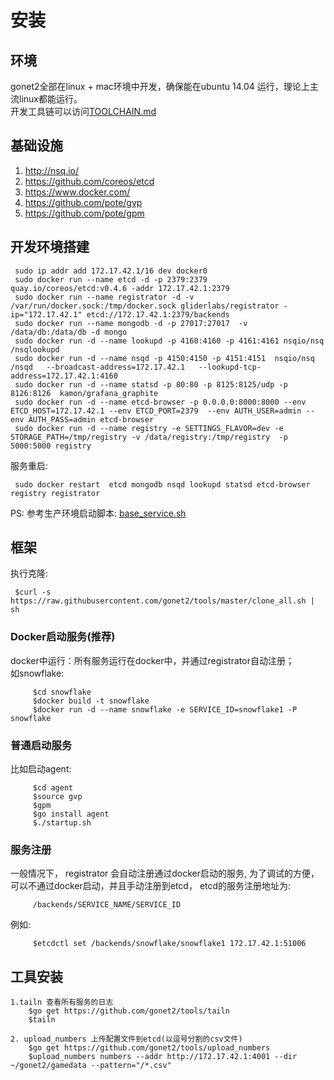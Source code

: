 # 安装
## 环境
gonet2全部在linux + mac环境中开发，确保能在ubuntu 14.04 运行，理论上主流linux都能运行。      
开发工具链可以访问[TOOLCHAIN.md](TOOLCHAIN.md)     

## 基础设施
1. http://nsq.io/        
2. https://github.com/coreos/etcd       
3. https://www.docker.com/    
4. https://github.com/pote/gvp
5. https://github.com/pote/gpm

## 开发环境搭建

     sudo ip addr add 172.17.42.1/16 dev docker0
     sudo docker run --name etcd -d -p 2379:2379  quay.io/coreos/etcd:v0.4.6 -addr 172.17.42.1:2379
     sudo docker run --name registrator -d -v /var/run/docker.sock:/tmp/docker.sock gliderlabs/registrator -ip="172.17.42.1" etcd://172.17.42.1:2379/backends
     sudo docker run --name mongodb -d -p 27017:27017  -v /data/db:/data/db -d mongo
     sudo docker run -d --name lookupd -p 4160:4160 -p 4161:4161 nsqio/nsq /nsqlookupd
     sudo docker run -d --name nsqd -p 4150:4150 -p 4151:4151  nsqio/nsq /nsqd   --broadcast-address=172.17.42.1   --lookupd-tcp-address=172.17.42.1:4160
     sudo docker run -d --name statsd -p 80:80 -p 8125:8125/udp -p 8126:8126  kamon/grafana_graphite
     sudo docker run -d --name etcd-browser -p 0.0.0.0:8000:8000 --env ETCD_HOST=172.17.42.1 --env ETCD_PORT=2379  --env AUTH_USER=admin --env AUTH_PASS=admin etcd-browser
     sudo docker run -d --name registry -e SETTINGS_FLAVOR=dev -e STORAGE_PATH=/tmp/registry -v /data/registry:/tmp/registry  -p 5000:5000 registry
      
服务重启:

     sudo docker restart  etcd mongodb nsqd lookupd statsd etcd-browser registry registrator

PS: 参考生产环境启动脚本: [base_service.sh](base_service.sh)  

## 框架
执行克隆:       

     $curl -s https://raw.githubusercontent.com/gonet2/tools/master/clone_all.sh | sh      

### Docker启动服务(推荐)
docker中运行：所有服务运行在docker中，并通过registrator自动注册；            
如snowflake:  

         $cd snowflake
         $docker build -t snowflake
         $docker run -d --name snowflake -e SERVICE_ID=snowflake1 -P snowflake


### 普通启动服务
比如启动agent: 

         $cd agent
         $source gvp
         $gpm
         $go install agent
         $./startup.sh

### 服务注册
一般情况下， registrator 会自动注册通过docker启动的服务, 为了调试的方便，可以不通过docker启动，并且手动注册到etcd， etcd的服务注册地址为:

         /backends/SERVICE_NAME/SERVICE_ID 
         
例如:

         $etcdctl set /backends/snowflake/snowflake1 172.17.42.1:51006


## 工具安装
	1.tailn 查看所有服务的日志
		$go get https://github.com/gonet2/tools/tailn
		$tailn
	
	2. upload_numbers 上传配置文件到etcd(以逗号分割的csv文件)
		$go get https://github.com/gonet2/tools/upload_numbers
		$upload_numbers numbers --addr http://172.17.42.1:4001 --dir ~/gonet2/gamedata --pattern="/*.csv"
	
